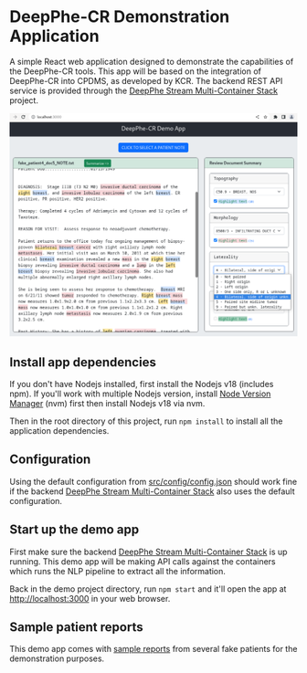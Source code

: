 # DeepPhe-CR Demonstration Application

A simple React web application designed to demonstrate the capabilities of the DeepPhe-CR tools. This app will be based on the integration of DeepPhe-CR into CPDMS, as developed by KCR. The backend REST API service is provided through the [DeepPhe Stream Multi-Container Stack](https://github.com/DeepPhe/dphe-stream-dock) project.

![screenshot of the demo app](demo.png)

## Install app dependencies

If you don't have Nodejs installed, first install the Nodejs v18 (includes npm). If you'll work with multiple Nodejs version, install [Node Version Manager](https://github.com/nvm-sh/nvm) (nvm) first then install Nodejs v18 via nvm.

Then in the root directory of this project, run `npm install` to install all the application dependencies.

## Configuration

Using the default configuration from [src/config/config.json](src/config/config.json) should work fine if the backend [DeepPhe Stream Multi-Container Stack](https://github.com/DeepPhe/dphe-stream-dock) also uses the default configuration.

## Start up the demo app

First make sure the backend [DeepPhe Stream Multi-Container Stack](https://github.com/DeepPhe/dphe-stream-dock) is up running. This demo app will be making API calls against the containers which runs the NLP pipeline to extract all the information.

Back in the demo project directory, run `npm start` and it'll open the app at [http://localhost:3000](http://localhost:3000) in your web browser.

## Sample patient reports

This demo app comes with [sample reports](reports) from several fake patients for the demonstration purposes.


